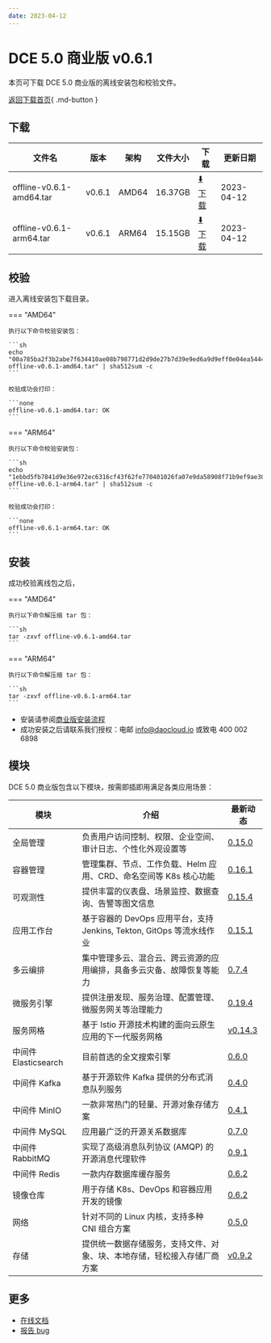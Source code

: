 ```yaml
---
date: 2023-04-12
---
```


# DCE 5.0 商业版 v0.6.1

本页可下载 DCE 5.0 商业版的离线安装包和校验文件。

[返回下载首页](../index.md){ .md-button }

## 下载

| 文件名                      | 版本    | 架构 | 文件大小 | 下载                                           | 更新日期   |
| ----------------------------- | ------- | -------- | ---------------------------------------------- | ---------- | ----------------------------- |
| offline-v0.6.1-amd64.tar | v0.6.1 | AMD64 | 16.37GB | [:arrow_down: 下载](https://qiniu-download-public.daocloud.io/DaoCloud_Enterprise/dce5/offline-v0.6.1-amd64.tar) | 2023-04-12 |
| offline-v0.6.1-arm64.tar | v0.6.1 | ARM64 | 15.15GB | [:arrow_down: 下载](https://qiniu-download-public.daocloud.io/DaoCloud_Enterprise/dce5/offline-v0.6.1-arm64.tar) | 2023-04-12 |

## 校验

进入离线安装包下载目录。

=== "AMD64"

    执行以下命令校验安装包：

    ```sh
    echo "00a785ba2f3b2abe7f634410ae08b798771d2d9de27b7d39e9ed6a9d9eff0e04ea544478b04f75610190b7f46c33179711ac5be6ecd219ea4f407c38850d350c  offline-v0.6.1-amd64.tar" | sha512sum -c
    ```

    校验成功会打印：

    ```none
    offline-v0.6.1-amd64.tar: OK
    ```

=== "ARM64"

    执行以下命令校验安装包：

    ```sh
    echo "1ebbd5fb7841d9e36e972ec6316cf43f62fe770401026fa07e9da58908f71b9ef9ae30c4b345efc60fb1a8ee3a6a2ba1f1e50b9858da223b56dca17a32548733  offline-v0.6.1-arm64.tar" | sha512sum -c
    ```

    校验成功会打印：

    ```none
    offline-v0.6.1-arm64.tar: OK
    ```

## 安装

成功校验离线包之后，

=== "AMD64"

    执行以下命令解压缩 tar 包：

    ```sh
    tar -zxvf offline-v0.6.1-amd64.tar
    ```

=== "ARM64"

    执行以下命令解压缩 tar 包：

    ```sh
    tar -zxvf offline-v0.6.1-arm64.tar
    ```

- 安装请参阅[商业版安装流程](../../install/commercial/start-install.md)
- 成功安装之后请联系我们授权：电邮 info@daocloud.io 或致电 400 002 6898

## 模块

DCE 5.0 商业版包含以下模块，按需即插即用满足各类应用场景：

| 模块                 | 介绍                                                                     | 最新动态                                                      |
| -------------------- | ------------------------------------------------------------------------ | ------------------------------------------------------------- |
| 全局管理             | 负责用户访问控制、权限、企业空间、审计日志、个性化外观设置等             | [0.15.0](../../ghippo/intro/release-notes.md#0150)    |
| 容器管理             | 管理集群、节点、工作负载、Helm 应用、CRD、命名空间等 K8s 核心功能        | [0.16.1](../../kpanda/intro/release-notes.md#0161)    |
| 可观测性             | 提供丰富的仪表盘、场景监控、数据查询、告警等图文信息                     | [0.15.4](../../insight/intro/releasenote.md#0154)     |
| 应用工作台           | 基于容器的 DevOps 应用平台，支持 Jenkins, Tekton, GitOps 等流水线作业    | [0.15.1](../../amamba/intro/release-notes.md#0151)      |
| 多云编排             | 集中管理多云、混合云、跨云资源的应用编排，具备多云灾备、故障恢复等能力   | [0.7.4](../../kairship/intro/release-notes.md#074)         |
| 微服务引擎           | 提供注册发现、服务治理、配置管理、微服务网关等治理能力                   | [0.19.4](../../skoala/intro/release-notes.md#0194)             |
| 服务网格             | 基于 Istio 开源技术构建的面向云原生应用的下一代服务网格                  | [v0.14.3](../../mspider/intro/release-notes.md#v0143)          |
| 中间件 Elasticsearch | 目前首选的全文搜索引擎                                                   | [0.6.0](../../middleware/elasticsearch/release-notes.md#060) |
| 中间件 Kafka         | 基于开源软件 Kafka 提供的分布式消息队列服务                              | [0.4.0](../../middleware/kafka/release-notes.md#040)          |
| 中间件 MinIO         | 一款非常热门的轻量、开源对象存储方案                                     | [0.4.1](../../middleware/minio/release-notes.md#041)          |
| 中间件 MySQL         | 应用最广泛的开源关系数据库                                               | [0.7.0](../../middleware/mysql/release-notes.md#070)           |
| 中间件 RabbitMQ      | 实现了高级消息队列协议 (AMQP) 的开源消息代理软件                         | [0.9.1](../../middleware/rabbitmq/release-notes.md#091)        |
| 中间件 Redis         | 一款内存数据库缓存服务                                                   | [0.6.2](../../middleware/redis/release-notes.md#062)           |
| 镜像仓库             | 用于存储 K8s、DevOps 和容器应用开发的镜像                                | [0.6.2](../../kangaroo/release-notes.md)                            |
| 网络                 | 针对不同的 Linux 内核，支持多种 CNI 组合方案                             | [0.5.0](../../network/modules/spiderpool/releasenotes.md#v050)                            |
| 存储                 | 提供统一数据存储服务，支持文件、对象、块、本地存储，轻松接入存储厂商方案 | [v0.9.2](../../storage/hwameistor/releasenotes.md#v092)                            |

## 更多

- [在线文档](../../dce/index.md)
- [报告 bug](https://github.com/DaoCloud/DaoCloud-docs/issues)
